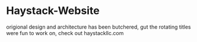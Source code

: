 # Haystack-Website
origional design and architecture has been butchered, gut the rotating titles were fun to work on, check out haystackllc.com

